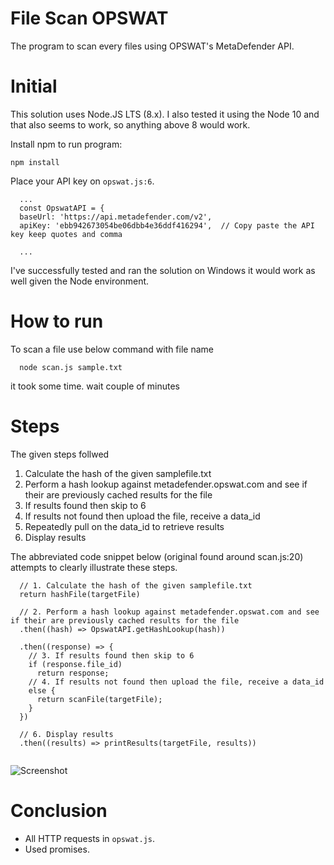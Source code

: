 # File Scan OPSWAT
The program  to scan every files using OPSWAT's MetaDefender API.

# Initial

This solution uses Node.JS LTS (8.x). I also tested it using the  Node 10 and that also seems to work, so anything above 8 would work. 

Install npm to run program:

``` npm install ```


Place your API key on `opswat.js:6`.

```
  ...
  const OpswatAPI = {
  baseUrl: 'https://api.metadefender.com/v2',
  apiKey: 'ebb942673054be06dbb4e36ddf416294',  // Copy paste the API key keep quotes and comma
  
  ...
```

I've successfully tested and ran the solution on  Windows it would work as well given the  Node environment.

# How to run

To scan a file use below command with file name

```
  node scan.js sample.txt
```

it took some time. wait couple of minutes

# Steps
The given steps follwed

1. Calculate the hash of the given samplefile.txt
2. Perform a hash lookup against metadefender.opswat.com and see if their are previously cached results for the file
3. If results found then skip to 6
4. If results not found then upload the file, receive a data_id
5. Repeatedly pull on the data_id to retrieve results
6. Display results 

The abbreviated code snippet below (original found around scan.js:20) attempts to clearly illustrate these steps.

```  
  // 1. Calculate the hash of the given samplefile.txt
  return hashFile(targetFile)
  
  // 2. Perform a hash lookup against metadefender.opswat.com and see if their are previously cached results for the file
  .then((hash) => OpswatAPI.getHashLookup(hash))
  
  .then((response) => {
    // 3. If results found then skip to 6
    if (response.file_id) 
      return response;
    // 4. If results not found then upload the file, receive a data_id
    else {
      return scanFile(targetFile); 
    }
  })
  
  // 6. Display results
  .then((results) => printResults(targetFile, results))
  
 ```
 


![Screenshot](output.png)

# Conclusion

- All HTTP requests in `opswat.js`.
- Used promises.

